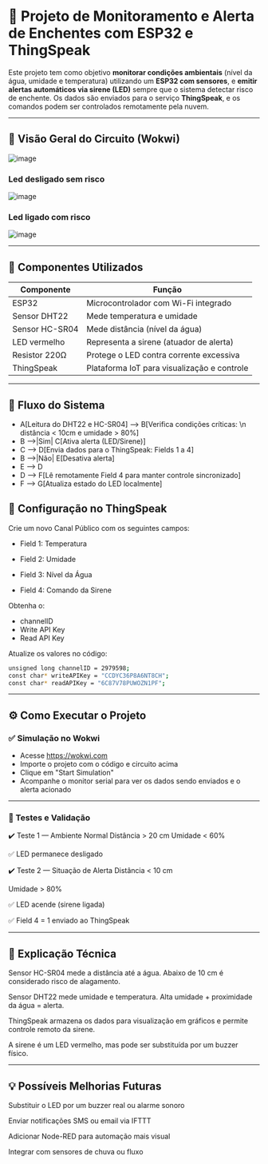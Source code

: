 # 🌊 Projeto de Monitoramento e Alerta de Enchentes com ESP32 e ThingSpeak

Este projeto tem como objetivo **monitorar condições ambientais** (nível da água, umidade e temperatura) utilizando um **ESP32 com sensores**, e **emitir alertas automáticos via sirene (LED)** sempre que o sistema detectar risco de enchente. Os dados são enviados para o serviço **ThingSpeak**, e os comandos podem ser controlados remotamente pela nuvem.

---

## 📸 Visão Geral do Circuito (Wokwi)

![image](https://github.com/user-attachments/assets/42708bc4-a246-4860-ba17-d83c15e812c2)

### Led desligado sem risco
![image](https://github.com/user-attachments/assets/96cc9ce9-027e-4f20-a788-2c5141e75867)

### Led ligado com risco
![image](https://github.com/user-attachments/assets/8562aee2-f55e-4cb9-baec-fcf9c3c2cc95)




---

## 🧰 Componentes Utilizados

| Componente         | Função                                       |
|--------------------|----------------------------------------------|
| ESP32              | Microcontrolador com Wi-Fi integrado         |
| Sensor DHT22       | Mede temperatura e umidade                   |
| Sensor HC-SR04     | Mede distância (nível da água)               |
| LED vermelho       | Representa a sirene (atuador de alerta)      |
| Resistor 220Ω      | Protege o LED contra corrente excessiva      |
| ThingSpeak         | Plataforma IoT para visualização e controle  |

---

## 🔁 Fluxo do Sistema


- A[Leitura do DHT22 e HC-SR04] --> B[Verifica condições críticas: \n distância < 10cm e umidade > 80%]
- B -->|Sim| C[Ativa alerta (LED/Sirene)]
- C --> D[Envia dados para o ThingSpeak: Fields 1 a 4]
- B -->|Não| E[Desativa alerta]
- E --> D
- D --> F[Lê remotamente Field 4 para manter controle sincronizado]
- F --> G[Atualiza estado do LED localmente]

## 🔧 Configuração no ThingSpeak

Crie um novo Canal Público com os seguintes campos:

- Field 1: Temperatura

- Field 2: Umidade

- Field 3: Nível da Água

- Field 4: Comando da Sirene

Obtenha o:
- channelID
- Write API Key
- Read API Key

Atualize os valores no código:

```bash
unsigned long channelID = 2979598;
const char* writeAPIKey = "CCDYC36P8A6NT8CH";
const char* readAPIKey = "6C87V78PUWOZN1PF";
```
---

## ⚙️ Como Executar o Projeto

### ✅ Simulação no Wokwi
- Acesse https://wokwi.com
- Importe o projeto com o código e circuito acima
- Clique em "Start Simulation"
- Acompanhe o monitor serial para ver os dados sendo enviados e o alerta acionado

---

### 🔬 Testes e Validação
✔️ Teste 1 — Ambiente Normal
Distância > 20 cm
Umidade < 60%

✅ LED permanece desligado

✔️ Teste 2 — Situação de Alerta
Distância < 10 cm

Umidade > 80%

✅ LED acende (sirene ligada)

✅ Field 4 = 1 enviado ao ThingSpeak

---

## 🧠 Explicação Técnica
Sensor HC-SR04 mede a distância até a água. Abaixo de 10 cm é considerado risco de alagamento.

Sensor DHT22 mede umidade e temperatura. Alta umidade + proximidade da água = alerta.

ThingSpeak armazena os dados para visualização em gráficos e permite controle remoto da sirene.

A sirene é um LED vermelho, mas pode ser substituída por um buzzer físico.

---

## 💡 Possíveis Melhorias Futuras
Substituir o LED por um buzzer real ou alarme sonoro

Enviar notificações SMS ou email via IFTTT

Adicionar Node-RED para automação mais visual

Integrar com sensores de chuva ou fluxo
